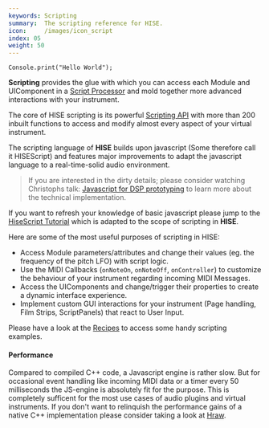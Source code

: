 ```yaml
---
keywords: Scripting
summary:  The scripting reference for HISE.
icon:     /images/icon_script
index: 05
weight: 50
---
```


```!javascript
Console.print("Hello World");
```

**Scripting** provides the glue with which you can access each Module and UIComponent in a [Script Processor](/hise-modules/midi-processors/list/scriptprocessor) and mold together more advanced interactions with your instrument.

The core of HISE scripting is its powerful [Scripting API](/scripting/scripting-api) with more than 200 inbuilt functions to access and modify almost every aspect of your virtual instrument. 

The scripting language of **HISE** builds upon javascript (Some therefore call it HISEScript) and features major improvements to adapt the javascript language to a real-time-solid audio environment. 

> If you are interested in the dirty details; please consider watching Christophs talk: [Javascript for DSP prototyping](https://www.youtube.com/watch?v=fV9hOZrNO_g) to learn more about the technical implementation.

If you want to refresh your knowledge of basic javascript please jump to the [HiseScript Tutorial](/scripting/scripting-in-hise/javascript) which is adapted to the scope of scripting in **HISE**.

Here are some of the most useful purposes of scripting in HISE:

- Access Module parameters/attributes and change their values (eg. the frequency of the pitch LFO) with script logic.
- Use the MIDI Callbacks (`onNoteOn`, `onNoteOff`, `onController`) to customize the behaviour of your instrument regarding incoming MIDI Messages.
- Access the UIComponents and change/trigger their properties to create a dynamic interface experience.
- Implement custom GUI interactions for your instrument (Page handling, Film Strips, ScriptPanels) that react to User Input.

Please have a look at the [Recipes](/tutorials/recipes) to access some handy scripting examples.


#### Performance

Compared to compiled C++ code, a Javascript engine is rather slow. But for occasional event handling like incoming MIDI data or a timer every 50 milliseconds the JS-engine is absolutely fit for the purpose. This is completely sufficent for the most use cases of audio plugins and virtual instruments. If you don't want to relinquish the performance gains of a native C++ implementation please consider taking a look at [Hraw](hraw.html).
